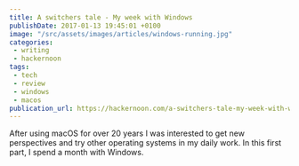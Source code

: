 ```yaml
---
title: A switchers tale - My week with Windows
publishDate: 2017-01-13 19:45:01 +0100
image: "/src/assets/images/articles/windows-running.jpg"
categories:
 - writing
 - hackernoon
tags:
 - tech
 - review
 - windows
 - macos
publication_url: https://hackernoon.com/a-switchers-tale-my-week-with-windows-612ea605291#.o4g70gtyi
---
```


After using macOS for over 20 years I was interested to get new perspectives and try other operating systems in my daily work. In this first part, I spend a month with Windows.
